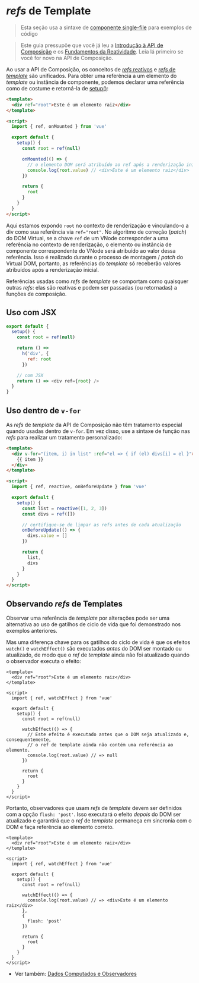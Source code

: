 # _refs_ de Template

> Esta seção usa a sintaxe de [componente single-file](single-file-component.html) para exemplos de código

> Este guia pressupõe que você já leu a [Introdução à API de Composição](composition-api-introduction.html) e os [Fundamentos da Reatividade](reactivity-fundamentals.html). Leia lá primeiro se você for novo na API de Composição.

Ao usar a API de Composição, os conceitos de [_refs_ reativos](reactivity-fundamentals.html#criacao-de-valores-reativos-avulsos-como-refs) e [_refs_ de _template_](component-template-refs.html) são unificados. Para obter uma referência a um elemento do _template_ ou instância de componente, podemos declarar uma referência como de costume e retorná-la de [setup()](composition-api-setup.html):

```html
<template>
  <div ref="root">Este é um elemento raiz</div>
</template>

<script>
  import { ref, onMounted } from 'vue'

  export default {
    setup() {
      const root = ref(null)

      onMounted(() => {
        // o elemento DOM será atribuído ao ref após a renderização inicial
        console.log(root.value) // <div>Este é um elemento raiz</div>
      })

      return {
        root
      }
    }
  }
</script>
```

Aqui estamos expondo `root` no contexto de renderização e vinculando-o a div como sua referência via `ref="root"`. No algoritmo de correção (_patch_) do DOM Virtual, se a chave `ref` de um VNode corresponder a uma referência no contexto de renderização, o elemento ou instância de componente correspondente do VNode será atribuído ao valor dessa referência. Isso é realizado durante o processo de montagem / _patch_ do Virtual DOM, portanto, as referências do _template_ só receberão valores atribuídos após a renderização inicial.

Referências usadas como _refs_ de _template_ se comportam como quaisquer outras _refs_: elas são reativas e podem ser passadas (ou retornadas) a funções de composição.

## Uso com JSX

```js
export default {
  setup() {
    const root = ref(null)

    return () =>
      h('div', {
        ref: root
      })

    // com JSX
    return () => <div ref={root} />
  }
}
```

## Uso dentro de `v-for`

As _refs_ de _template_ da API de Composição não têm tratamento especial quando usadas dentro de `v-for`. Em vez disso, use a sintaxe de função nas _refs_ para realizar um tratamento personalizado:

```html
<template>
  <div v-for="(item, i) in list" :ref="el => { if (el) divs[i] = el }">
    {{ item }}
  </div>
</template>

<script>
  import { ref, reactive, onBeforeUpdate } from 'vue'

  export default {
    setup() {
      const list = reactive([1, 2, 3])
      const divs = ref([])

      // certifique-se de limpar as refs antes de cada atualização
      onBeforeUpdate(() => {
        divs.value = []
      })

      return {
        list,
        divs
      }
    }
  }
</script>
```

## Observando _refs_ de Templates

Observar uma referência de _template_ por alterações pode ser uma alternativa ao uso de gatilhos de ciclo de vida que foi demonstrado nos exemplos anteriores.

Mas uma diferença chave para os gatilhos do ciclo de vida é que os efeitos `watch()` e `watchEffect()` são executados *antes* do DOM ser montado ou atualizado, de modo que o _ref_ de _template_ ainda não foi atualizado quando o observador executa o efeito:

```vue
<template>
  <div ref="root">Este é um elemento raiz</div>
</template>

<script>
  import { ref, watchEffect } from 'vue'

  export default {
    setup() {
      const root = ref(null)

      watchEffect(() => {
        // Este efeito é executado antes que o DOM seja atualizado e, consequentemente,
        // o ref de template ainda não contém uma referência ao elemento.
        console.log(root.value) // => null
      })

      return {
        root
      }
    }
  }
</script>
```

Portanto, observadores que usam _refs_ de _template_ devem ser definidos com a opção `flush: 'post'`. Isso executará o efeito *depois* do DOM ser atualizado e garantirá que o _ref_ de _template_ permaneça em sincronia com o DOM e faça referência ao elemento correto.

```vue
<template>
  <div ref="root">Este é um elemento raiz</div>
</template>

<script>
  import { ref, watchEffect } from 'vue'

  export default {
    setup() {
      const root = ref(null)

      watchEffect(() => {
        console.log(root.value) // => <div>Este é um elemento raiz</div>
      }, 
      {
        flush: 'post'
      })

      return {
        root
      }
    }
  }
</script>
```

* Ver também: [Dados Computados e Observadores](./reactivity-computed-watchers.html#effect-flush-timing)
